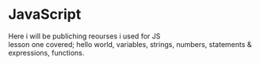 # JavaScript
Here i will be publiching reourses i used for JS
<br>
lesson one covered; hello world, variables, strings, numbers, statements & expressions, functions. <br>
